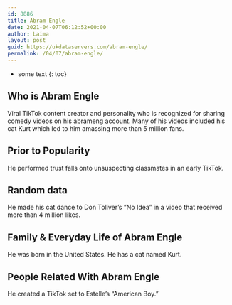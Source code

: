 ```yaml
---
id: 8886
title: Abram Engle
date: 2021-04-07T06:12:52+00:00
author: Laima
layout: post
guid: https://ukdataservers.com/abram-engle/
permalink: /04/07/abram-engle/
---
```


* some text
{: toc}


## Who is Abram Engle
                  
                  
                  
Viral TikTok content creator and personality who is recognized for sharing comedy videos on his abrameng account. Many of his videos included his cat Kurt which led to him amassing more than 5 million fans.
                  
              
            
              
            
                
                
                
## Prior to Popularity
                  
                  
                  
He performed trust falls onto unsuspecting classmates in an early TikTok.
                  
              
            
              
            
                
                
                
## Random data
                  
                  
                  
He made his cat dance to Don Toliver&#8217;s &#8220;No Idea&#8221; in a video that received more than 4 million likes.
                  
              
            
              
            
                
                
                
## Family & Everyday Life of Abram Engle
                  
                  
                  
He was born in the United States. He has a cat named Kurt. 
                  
              
            
              
            
                
                
                
## People Related With Abram Engle
                  
                  
                  
He created a TikTok set to Estelle&#8217;s &#8220;American Boy.&#8221; 
                  
              
            
              
            
                
              
            
              
              
            
            
              
            
          
          
          